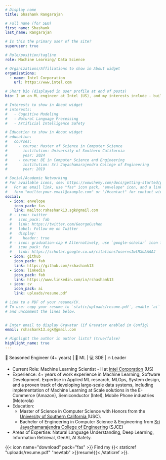 ```yaml
---
# Display name
title: Shashank Rangarajan

# Full name (for SEO)
first_name: Shashank
last_name: Rangarajan

# Is this the primary user of the site?
superuser: true

# Role/position/tagline
role: Machine Learning/ Data Science

# Organizations/Affiliations to show in About widget
organizations:
  - name: Intel Corporation
    url: https://www.intel.com

# Short bio (displayed in user profile at end of posts)
bio: I am an ML engineer at Intel (US), and my interests include - building new skills, leadership, entrepreneurship, and AI.

# Interests to show in About widget
# interests:
#   - Cognitive Modeling
#   - Natural Language Processing
#   - Artificial Intelligence Safety

# Education to show in About widget
# education:
#   courses:
#     - course: Master of Science in Computer Science
#       institution: University of Southern California
#       year: 2024
#     - course: BE in Computer Science and Engineering
#       institution: Sri Jayachamarajendra College of Engineering
#       year: 2019

# Social/Academic Networking
# For available icons, see: https://wowchemy.com/docs/getting-started/page-builder/#icons
#   For an email link, use "fas" icon pack, "envelope" icon, and a link in the
#   form "mailto:your-email@example.com" or "/#contact" for contact widget.
social:
  - icon: envelope
    icon_pack: fas
    link: mailto:rshashank13.sgk@gmail.com
  # - icon: twitter
  #   icon_pack: fab
  #   link: https://twitter.com/GeorgeCushen
  #   label: Follow me on Twitter
  #   display:
  #     header: true
  # - icon: graduation-cap # Alternatively, use `google-scholar` icon from `ai` icon pack
  #   icon_pack: fas
  #   link: https://scholar.google.co.uk/citations?user=sIwtMXoAAAAJ
  - icon: github
    icon_pack: fab
    link: https://github.com/rshashank13
  - icon: linkedin
    icon_pack: fab
    link: https://www.linkedin.com/in/rshashank13
  - icon: cv
    icon_pack: ai
    link: uploads/resume.pdf

# Link to a PDF of your resume/CV.
# To use: copy your resume to `static/uploads/resume.pdf`, enable `ai` icons in `params.yaml`,
# and uncomment the lines below.
  

# Enter email to display Gravatar (if Gravatar enabled in Config)
email: rshashank13.sgk@gmail.com

# Highlight the author in author lists? (true/false)
highlight_name: true
---
```

🚀 Seasoned Engineer (4+ years) | 🤖 ML | 💻 SDE | 🔥 Leader

<ul>
  <li>
    Current Role: Machine Learning Scientist - II at <a href="https://www.intel.com/content/www/us/en/homepage.html">Intel Corporation</a> (US)
  </li>
  <li>
    Experience: 4+ years of work experience in Machine Learning, Software Development. Expertise in Applied ML research, MLOps, System design, and a proven track of developing large-scale data systems, including implementation of Machine Learning at Scale solutions in the E-Commerce (Amazon), Semiconductor (Intel), Mobile Phone industries (Motorola)
  </li>
  <li>
    Education:
      <ul>
        <li>
          Master of Science in Computer Science with Honors from the <a href="https://usc.edu">University of Southern California </a> (USC). 
        </li>
        <li>
          Bachelor of Engineering in Computer Science & Engineering from <a href="https://sjce.ac.in"> Sri Jayachamarajendra College of Engineering</a> (SJCE)
        </li>
      </ul>
  </li>
  <li>
    Areas of Expertise: Natural Language Understanding, Deep Learning, Information Retrieval, GenAI, AI Safety.
  </li>
</ul>

{{< icon name="download" pack="fas" >}} Find my {{< staticref "uploads/resume.pdf" "newtab" >}}resumé{{< /staticref >}}.

